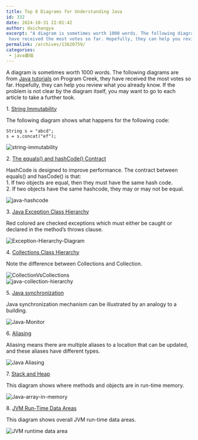 ```yaml
---
title: Top 8 Diagrams for Understanding Java
id: 332
date: 2024-10-31 22:01:42
author: daichangya
excerpt: "A diagram is sometimes worth 1000 words. The following diagrams are from Java tutorials on Program Creek, they
 have received the most votes so far. Hopefully, they can help you review what you alrea"
permalink: /archives/13620759/
categories:
 - java基础
---
```


A diagram is sometimes worth 1000 words. The following diagrams are from [Java tutorials](http://www.programcreek.com/java-tutorials/) on Program Creek, they have received the most votes so far. Hopefully, they can help you review what you already know. If the problem is not clear by the diagram itself, you may want to go to each article to take a further took.

1. [String Immutability](http://www.programcreek.com/2009/02/diagram-to-show-java-strings-immutability/)

The following diagram shows what happens for the following code:

```
String s = "abcd";
s = s.concat("ef");
```

![string-immutability](http://www.programcreek.com/wp-content/uploads/2009/02/string-immutability-650x279.jpeg)

2. [The equals() and hashCode() Contract](http://www.programcreek.com/2011/07/java-equals-and-hashcode-contract/)

HashCode is designed to improve performance. The contract between equals() and hasCode() is that:  
1\. If two objects are equal, then they must have the same hash code.  
2\. If two objects have the same hashcode, they may or may not be equal.

![java-hashcode](http://www.programcreek.com/wp-content/uploads/2011/07/java-hashcode-650x369.jpeg)

3. [Java Exception Class Hierarchy](http://www.programcreek.com/2009/02/diagram-for-hierarchy-of-exception-classes/)

Red colored are checked exceptions which must either be caught or declared in the method’s throws clause.

![Exception-Hierarchy-Diagram](http://www.programcreek.com/wp-content/uploads/2009/02/Exception-Hierarchy-Diagram.jpeg)

4. [Collections Class Hierarchy](http://www.programcreek.com/2009/02/the-interface-and-class-hierarchy-for-collections/)

Note the difference between Collections and Collection.

![](http://www.programcreek.com/wp-content/uploads/2009/02/CollectionVsCollections.jpeg "CollectionVsCollections")  
![](http://www.programcreek.com/wp-content/uploads/2009/02/java-collection-hierarchy.jpeg "java-collection-hierarchy")

5. [Java synchronization](http://www.programcreek.com/2011/12/monitors-java-synchronization-mechanism/)

Java synchronization mechanism can be illustrated by an analogy to a building.

![](http://www.programcreek.com/wp-content/uploads/2011/12/Java-Monitor.jpg "Java-Monitor")

6. [Aliasing](http://www.programcreek.com/2012/12/how-does-java-handle-aliasing/)

Aliasing means there are multiple aliases to a location that can be updated, and these aliases have different types.

![Java Aliasing](http://www.programcreek.com/wp-content/uploads/2012/12/JavaAliasing.jpeg)

7. [Stack and Heap](http://www.programcreek.com/2013/04/what-does-a-java-array-look-like-in-memory/)

This diagram shows where methods and objects are in run-time memory.

![Java-array-in-memory](http://www.programcreek.com/wp-content/uploads/2013/04/Java-array-in-memory.png)

8. [JVM Run-Time Data Areas](http://www.programcreek.com/2013/04/jvm-run-time-data-areas/)

This diagram shows overall JVM run-time data areas.

![JVM runtime data area](http://www.programcreek.com/wp-content/uploads/2013/04/JVM-runtime-data-area.jpg)